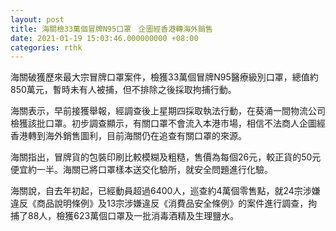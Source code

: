 ```yaml
---
layout: post
title: 海關檢33萬個冒牌N95口罩　企圖經香港轉海外銷售
date: 2021-01-19 15:03:46.000000000 +08:00
categories: rthk
---
```


海關破獲歷來最大宗冒牌口罩案件，檢獲33萬個冒牌N95醫療級別口罩，總值約850萬元，暫時未有人被捕，但不排除之後採取拘捕行動。

海關表示，早前接獲舉報，經調查後上星期四採取執法行動，在葵涌一間物流公司檢獲該批口罩。初步調查顯示，有關口罩不會流入本港市場，相信不法商人企圖經香港轉到海外銷售圖利，目前海關仍在追查有關口罩的來源。

海關指出，冒牌貨的包裝印刷比較模糊及粗糙，售價為每個26元，較正貨的50元便宜約一半。海關已將口罩樣本送交化驗所，就安全問題進行化驗。

海關說，自去年初起，已經動員超過6400人，巡查約4萬個零售點，就24宗涉嫌違反《商品說明條例》及13宗涉嫌違反《消費品安全條例》的案件進行調查，拘捕了88人，檢獲623萬個口罩及一批消毒酒精及生理鹽水。
